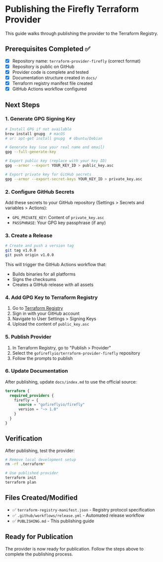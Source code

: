 # Publishing the Firefly Terraform Provider

This guide walks through publishing the provider to the Terraform Registry.

## Prerequisites Completed ✅

- [x] Repository name: `terraform-provider-firefly` (correct format)
- [x] Repository is public on GitHub 
- [x] Provider code is complete and tested
- [x] Documentation structure created in `docs/`
- [x] Terraform registry manifest file created
- [x] GitHub Actions workflow configured

## Next Steps

### 1. Generate GPG Signing Key

```bash
# Install GPG if not available
brew install gnupg  # macOS
# or: apt-get install gnupg  # Ubuntu/Debian

# Generate key (use your real name and email)
gpg --full-generate-key

# Export public key (replace with your key ID)
gpg --armor --export YOUR_KEY_ID > public_key.asc

# Export private key for GitHub secrets
gpg --armor --export-secret-keys YOUR_KEY_ID > private_key.asc
```

### 2. Configure GitHub Secrets

Add these secrets to your GitHub repository (Settings > Secrets and variables > Actions):

- `GPG_PRIVATE_KEY`: Content of `private_key.asc`
- `PASSPHRASE`: Your GPG key passphrase (if any)

### 3. Create a Release

```bash
# Create and push a version tag
git tag v1.0.0
git push origin v1.0.0
```

This will trigger the GitHub Actions workflow that:
- Builds binaries for all platforms
- Signs the checksums
- Creates a GitHub release with all assets

### 4. Add GPG Key to Terraform Registry

1. Go to [Terraform Registry](https://registry.terraform.io/)
2. Sign in with your GitHub account
3. Navigate to User Settings > Signing Keys
4. Upload the content of `public_key.asc`

### 5. Publish Provider

1. In Terraform Registry, go to "Publish > Provider"
2. Select the `gofireflyio/terraform-provider-firefly` repository
3. Follow the prompts to publish

### 6. Update Documentation

After publishing, update `docs/index.md` to use the official source:

```terraform
terraform {
  required_providers {
    firefly = {
      source = "gofireflyio/firefly"
      version = "~> 1.0"
    }
  }
}
```

## Verification

After publishing, test the provider:

```bash
# Remove local development setup
rm -rf .terraform*

# Use published provider
terraform init
terraform plan
```

## Files Created/Modified

- ✅ `terraform-registry-manifest.json` - Registry protocol specification
- ✅ `.github/workflows/release.yml` - Automated release workflow
- ✅ `PUBLISHING.md` - This publishing guide

## Ready for Publication

The provider is now ready for publication. Follow the steps above to complete the publishing process.
